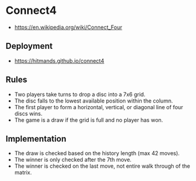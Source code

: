 # Connect4

- <https://en.wikipedia.org/wiki/Connect_Four>

## Deployment

- <https://hitmands.github.io/connect4>

## Rules

- Two players take turns to drop a disc into a 7x6 grid.
- The disc falls to the lowest available position within the column.
- The first player to form a horizontal, vertical, or diagonal line of four discs wins.
- The game is a draw if the grid is full and no player has won.

## Implementation

- The draw is checked based on the history length (max 42 moves).
- The winner is only checked after the 7th move.
- The winner is checked on the last move, not entire walk through of the matrix.
